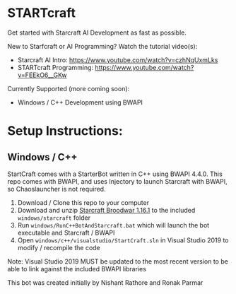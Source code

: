 # STARTcraft

Get started with Starcraft AI Development as fast as possible. 

New to Starfcraft or AI Programming? Watch the tutorial video(s): 
* Starcraft AI Intro: https://www.youtube.com/watch?v=czhNqUxmLks
* STARTcraft Programming: https://www.youtube.com/watch?v=FEEkO6__GKw

Currently Supported (more coming soon):
* Windows / C++ Development using BWAPI

# Setup Instructions:

## Windows / C++

StartCraft comes with a StarterBot written in C++ using BWAPI 4.4.0. This repo comes with BWAPI, and uses Injectory to launch Starcraft with BWAPI, so Chaoslauncher is not required.

1. Download / Clone this repo to your computer
2. Download and unzip [Starcraft Broodwar 1.16.1](http://www.cs.mun.ca/~dchurchill/startcraft/scbw_bwapi440.zip) to the included `windows/starcraft` folder
3. Run `windows/RunC++BotAndStarcraft.bat` which will launch the bot executable and Starcraft / BWAPI
4. Open `windows/c++/visualstudio/StartCraft.sln` in Visual Studio 2019 to modify / recompile the code

Note: Visual Studio 2019 MUST be updated to the most recent version to be able to link against the included BWAPI libraries

This bot was created initially by Nishant Rathore and Ronak Parmar
